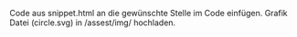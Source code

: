 Code aus snippet.html an die gewünschte Stelle im Code einfügen.
Grafik Datei (circle.svg) in /assest/img/ hochladen.
